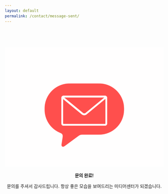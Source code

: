 ```yaml
---
layout: default
permalink: /contact/message-sent/
---
```


<style type="text/css" media="screen">
  .container {
    margin: 0px auto;
    max-width: 600px;
    text-align: center;
    padding-top: 60px;
  }
</style>

<div class="container">
  <img src="/assets/img/message.gif" width="540" alt="Message sent!">
  <p><strong>문의 완료!</strong></p>
  <p>문의를 주셔서 감사드립니다. 항상 좋은 모습을 보여드리는 미디어센터가 되겠습니다.</p>
</div>
